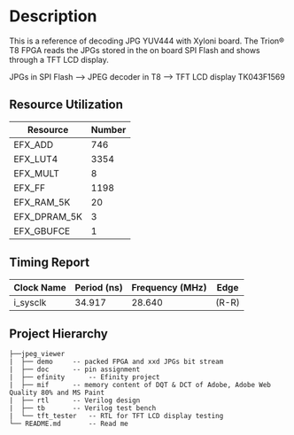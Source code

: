 Description
===========

This is a reference of decoding JPG YUV444 with Xyloni board.
The Trion® T8 FPGA reads the JPGs stored in the on board SPI Flash and shows through a TFT LCD display.

JPGs in SPI Flash --> JPEG decoder in T8 --> TFT LCD display TK043F1569

## Resource Utilization
| Resource        | Number   |
|-----------------|----------|
| EFX_ADD         | 	746  |
| EFX_LUT4        | 	3354 |
| EFX_MULT        | 	8    |
| EFX_FF          | 	1198 |
| EFX_RAM_5K      | 	20   |
| EFX_DPRAM_5K    | 	3    |
| EFX_GBUFCE      | 	1    |

## Timing Report

| Clock Name      | Period (ns)   | Frequency (MHz)   | Edge  |
|-----------------|---------------|-------------------|-------|
| i_sysclk        |   34.917      |     28.640        | (R-R) |

## Project Hierarchy
```
├──jpeg_viewer
|  ├── demo		-- packed FPGA and xxd JPGs bit stream
|  ├── doc		-- pin assignment
|  ├── efinity		-- Efinity project
|  ├── mif		-- memory content of DQT & DCT of Adobe, Adobe Web Quality 80% and MS Paint
|  ├── rtl		-- Verilog design
|  ├── tb		-- Verilog test bench
|  └── tft_tester	-- RTL for TFT LCD display testing
└── README.md		-- Read me
```
